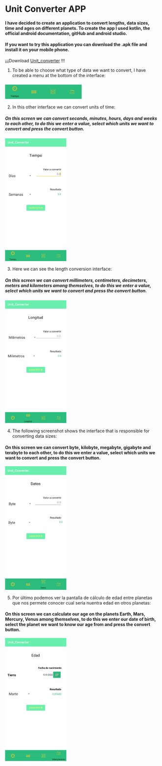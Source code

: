 # Unit Converter APP

#### I have decided to create an application to convert lengths, data sizes, time and ages on different planets. To create the app I used kotlin, the official android documentation, gitHub and android studio.
#### If you want to try this application you can download the .apk file and install it on your mobile phone. 
¡¡¡Download
[Unit_converter](Apk/Unit_Converter.apk) !!!

1. To be able to choose what type of data we want to convert, I have created a menu at the bottom of the interface:

<img src="Unit_Converter/Images/menu.jpeg" alt="menu" style="width:250px;"/>

2. In this other interface we can convert units of time:
##### On this screen we can convert seconds, minutes, hours, days and weeks to each other, to do this we enter a value, select which units we want to convert and press the convert button.

<img src="Unit_Converter/Images/tiempo.jpeg" alt="tiempo" style="width:200px;"/>



3. Here we can see the length conversion interface:
##### On this screen we can convert millimeters, centimeters, decimeters, meters and kilometers among themselves, to do this we enter a value, select which units we want to convert and press the convert button.

<img src="Unit_Converter/Images/longitud.jpeg" alt="Longitud" style="width:200px;"/>

4. The following screenshot shows the interface that is responsible for converting data sizes:
#### On this screen we can convert byte, kilobyte, megabyte, gigabyte and terabyte to each other, to do this we enter a value, select which units we want to convert and press the convert button.

<img src="Unit_Converter/Images/datos.jpeg" alt="size data" style="width:200px;"/>

5. Por último podemos ver la pantalla de cálculo de edad entre planetas que nos permete conocer cual sería nuentra edad en otros planetas:
#### On this screen we can calculate our age on the planets Earth, Mars, Mercury, Venus among themselves, to do this we enter our date of birth, select the planet we want to know our age from and press the convert button.

<img src="Unit_Converter/Images/edad.jpeg" alt="age on another planet" style="width:200px;"/>

